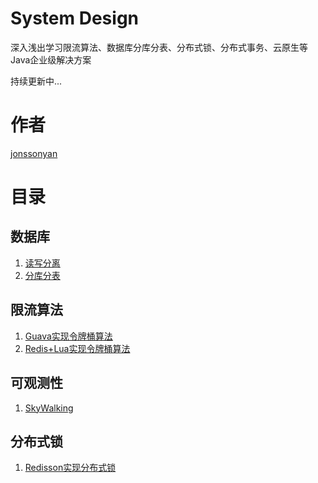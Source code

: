 # System Design

深入浅出学习限流算法、数据库分库分表、分布式锁、分布式事务、云原生等Java企业级解决方案

持续更新中...

# 作者

[jonssonyan](https://jonssonyan.com)

# 目录

## 数据库

1. [读写分离](./database/sharding-read-write)
2. [分库分表](./database/sharding-sub)

## 限流算法

1. [Guava实现令牌桶算法](./rate-limiter/rate-limiter-guava)
2. [Redis+Lua实现令牌桶算法](./rate-limiter/rate-limiter-redis-lua)

## 可观测性

1. [SkyWalking](./observability/skywalking)

## 分布式锁

1. [Redisson实现分布式锁](./distributed/lock-redisson)
